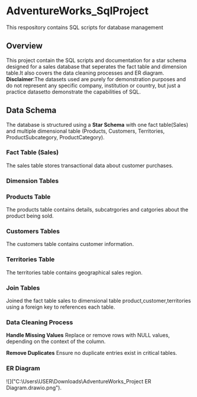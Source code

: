 # AdventureWorks_SqlProject
This respository contains SQL scripts for database management
## Overview
This project contain the SQL scripts and documentation for a star schema designed for a sales database that seperates the fact table and dimension table.It also covers the data cleaning processes and ER diagram.
**Disclaimer**:The datasets used are purely for demonstration purposes and do not represent any specific company, institution or country, but just a practice datasetto demonstrate the capabilities of SQL.

## Data Schema
The database is structured using a **Star Schema** with one fact table(Sales) and multiple dimensional table (Products, Customers, Territories, ProductSubcategory, ProductCategory).

### Fact Table (Sales)
The sales table stores transactional data about customer purchases.

### Dimension Tables
### Products Table
The products table contains details, subcatrgories and catgories about the product being sold.

### Customers Tables
The customers table contains customer information.

### Territories Table
The territories table contains geographical sales region.

### Join Tables
Joined the fact table sales to dimensional table product,customer,territories using a foreign key to references each table.

### Data Cleaning Process
**Handle Missing Values**
   Replace or remove rows with NULL values, depending on the context of the column.
   
**Remove Duplicates**
    Ensure no duplicate entries exist in critical tables.
### ER Diagram
![]("C:\Users\USER\Downloads\AdventureWorks_Project ER Diagram.drawio.png").
    


